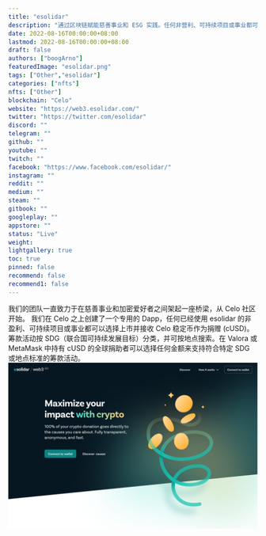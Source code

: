 ```yaml
---
title: "esolidar"
description: "通过区块链赋能慈善事业和 ESG 实践。任何非营利、可持续项目或事业都可以选择接收 Celo 稳定币作为捐赠。"
date: 2022-08-16T00:00:00+08:00
lastmod: 2022-08-16T00:00:00+08:00
draft: false
authors: ["boogArno"]
featuredImage: "esolidar.png"
tags: ["Other","esolidar"]
categories: ["nfts"]
nfts: ["Other"]
blockchain: "Celo"
website: "https://web3.esolidar.com/"
twitter: "https://twitter.com/esolidar"
discord: ""
telegram: ""
github: ""
youtube: ""
twitch: ""
facebook: "https://www.facebook.com/esolidar/"
instagram: ""
reddit: ""
medium: ""
steam: ""
gitbook: ""
googleplay: ""
appstore: ""
status: "Live"
weight: 
lightgallery: true
toc: true
pinned: false
recommend: false
recommend1: false
---
```

我们的团队一直致力于在慈善事业和加密爱好者之间架起一座桥梁，从 Celo 社区开始。
我们在 Celo 之上创建了一个专用的 Dapp，任何已经使用 esolidar 的非盈利、可持续项目或事业都可以选择上市并接收 Celo 稳定币作为捐赠 (cUSD)。筹款活动按 SDG（联合国可持续发展目标）分类，并可按地点搜索。在 Valora 或 MetaMask 中持有 cUSD 的全球捐助者可以选择任何金额来支持符合特定 SDG 或地点标准的筹款活动。![esolidar-dapp-other-celo-image1_46ce4878e631c92aeda32176720efb9b](esolidar-dapp-other-celo-image1_46ce4878e631c92aeda32176720efb9b.png)